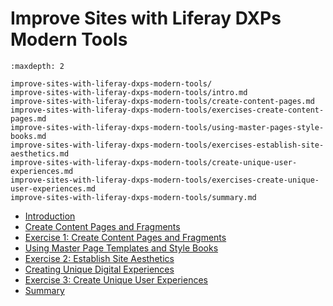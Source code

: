 # Improve Sites with Liferay DXPs Modern Tools 

```{toctree}
:maxdepth: 2

improve-sites-with-liferay-dxps-modern-tools/ 
improve-sites-with-liferay-dxps-modern-tools/intro.md 
improve-sites-with-liferay-dxps-modern-tools/create-content-pages.md 
improve-sites-with-liferay-dxps-modern-tools/exercises-create-content-pages.md 
improve-sites-with-liferay-dxps-modern-tools/using-master-pages-style-books.md 
improve-sites-with-liferay-dxps-modern-tools/exercises-establish-site-aesthetics.md 
improve-sites-with-liferay-dxps-modern-tools/create-unique-user-experiences.md 
improve-sites-with-liferay-dxps-modern-tools/exercises-create-unique-user-experiences.md 
improve-sites-with-liferay-dxps-modern-tools/summary.md 
```

* [Introduction](./improve-sites-with-liferay-dxps-modern-tools/intro.md) 
* [Create Content Pages and Fragments](./improve-sites-with-liferay-dxps-modern-tools/create-content-pages.md) 
* [Exercise 1: Create Content Pages and Fragments](./improve-sites-with-liferay-dxps-modern-tools/exercises-create-content-pages.md) 
* [Using Master Page Templates and Style Books](./improve-sites-with-liferay-dxps-modern-tools/using-master-pages-style-books.md) 
* [Exercise 2: Establish Site Aesthetics](./improve-sites-with-liferay-dxps-modern-tools/exercises-establish-site-aesthetics.md) 
* [Creating Unique Digital Experiences](./improve-sites-with-liferay-dxps-modern-tools/create-unique-user-experiences.md) 
* [Exercise 3: Create Unique User Experiences](./improve-sites-with-liferay-dxps-modern-tools/exercises-create-unique-user-experiences.md) 
* [Summary](./improve-sites-with-liferay-dxps-modern-tools/summary.md) 